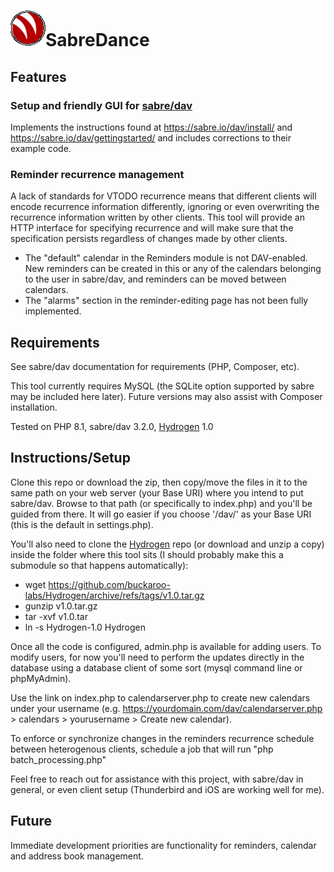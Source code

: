 # ![logo.png](logo.png)SabreDance

## Features
### Setup and friendly GUI for [sabre/dav](https://github.com/sabre-io/dav)

Implements the instructions found at https://sabre.io/dav/install/ and https://sabre.io/dav/gettingstarted/ and includes corrections to their example code. 

### Reminder recurrence management 

A lack of standards for VTODO recurrence means that different clients will encode recurrence information differently, ignoring or even overwriting the recurrence information written by other clients. This tool will provide an HTTP interface for specifying recurrence and will make sure that the specification persists regardless of changes made by other clients.

* The "default" calendar in the Reminders module is not DAV-enabled. New reminders can be created in this or any of the calendars belonging to the user in sabre/dav, and reminders can be moved between calendars.
* The "alarms" section in the reminder-editing page has not been fully implemented.

## Requirements
See sabre/dav documentation for requirements (PHP, Composer, etc).

This tool currently requires MySQL (the SQLite option supported by sabre may be included here later). Future versions may also assist with Composer installation. 

Tested on PHP 8.1, sabre/dav 3.2.0, [Hydrogen](https://github.com/buckaroo-labs/Hydrogen) 1.0  

## Instructions/Setup
Clone this repo or download the zip, then copy/move the files in it to the same path on your web server (your Base URI) where you intend to put sabre/dav. Browse to that path (or specifically to index.php) and you'll be guided from there. It will go easier if you choose '/dav/' as your Base URI (this is the default in settings.php). 

You'll also need to clone the [Hydrogen](https://github.com/buckaroo-labs/Hydrogen) repo (or download and unzip a copy) inside the folder where this tool sits (I should probably make this a submodule so that happens automatically):
* wget https://github.com/buckaroo-labs/Hydrogen/archive/refs/tags/v1.0.tar.gz
* gunzip v1.0.tar.gz
* tar -xvf v1.0.tar
* ln -s Hydrogen-1.0 Hydrogen

Once all the code is configured, admin.php is available for adding users. To modify users, for now you'll need to perform the updates directly in the database using a database client of some sort (mysql command line or phpMyAdmin).

Use the link on index.php to calendarserver.php to create new calendars under your username (e.g. https://yourdomain.com/dav/calendarserver.php > calendars > yourusername > Create new calendar).

To enforce or synchronize changes in the reminders recurrence schedule between heterogenous clients, schedule a job that will run "php batch_processing.php"

Feel free to reach out for assistance with this project, with sabre/dav in general, or even client setup (Thunderbird and iOS are working well for me).

## Future
Immediate development priorities are functionality for reminders, calendar and address book management.

